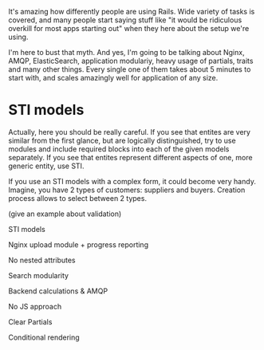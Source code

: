 
It's amazing how differently people are using Rails. Wide variety of tasks is covered, and many people start saying stuff like "it would be ridiculous overkill for most apps starting out" when they here about the setup we're using.

I'm here to bust that myth. And yes, I'm going to be talking about Nginx, AMQP, ElasticSearch, application modulariy, heavy usage of partials, traits and many other things. Every single one of them takes about 5 minutes to start with, and scales amazingly well for application of any size.

# STI models

Actually, here you should be really careful. If you see that entites are very similar from the first glance, but are logically distinguished, try to use modules and include required blocks into each of the given models separately. If you see that entites represent different aspects of one, more generic entity, use STI.

If you use an STI models with a complex form, it could become very handy. Imagine, you have 2 types of customers: suppliers and buyers. Creation process allows to select between 2 types.

(give an example about validation)


STI models

Nginx upload module + progress reporting

No nested attributes

Search modularity

Backend calculations & AMQP

No JS approach

Clear Partials

Conditional rendering

